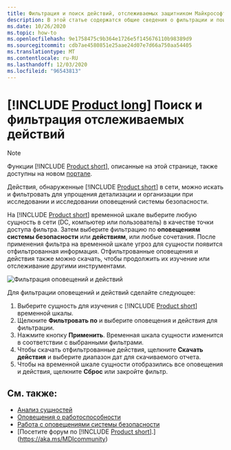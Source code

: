 ```yaml
---
title: Фильтрация и поиск действий, отслеживаемых защитником Майкрософт для операций идентификации
description: В этой статье содержатся общие сведения о фильтрации и поиске отслеживаемых действий с помощью защитника Майкрософт для идентификации.
ms.date: 10/26/2020
ms.topic: how-to
ms.openlocfilehash: 9e1758475c9b364e1726e5f145676110b98389d9
ms.sourcegitcommit: cdb7ae4580851e25aae24d07e7d66a750aa54405
ms.translationtype: MT
ms.contentlocale: ru-RU
ms.lasthandoff: 12/03/2020
ms.locfileid: "96543813"
---
```

# <a name="product-long-monitored-activities-search-and-filter"></a>[!INCLUDE [Product long](includes/product-long.md)] Поиск и фильтрация отслеживаемых действий

> [!NOTE]
> Функции [!INCLUDE [Product short](includes/product-short.md)], описанные на этой странице, также доступны на новом [портале](https://portal.cloudappsecurity.com).

Действия, обнаруженные [!INCLUDE [Product short](includes/product-short.md)] в сети, можно искать и фильтровать для упрощения детализации и организации при исследовании и исследовании оповещений системы безопасности.

На [!INCLUDE [Product short](includes/product-short.md)] временной шкале выберите любую сущность в сети (DC, компьютер или пользователь) в качестве точки доступа фильтра. Затем выберите фильтрацию по **оповещениям системы безопасности** или **действиям**, или любые сочетания. После применения фильтра на временной шкале угроз для сущности появится отфильтрованная информация. Отфильтрованные оповещения и действия также можно скачать, чтобы продолжить их изучение или отслеживание другими инструментами.

![Фильтрация оповещений и действий](media/activities-filter.png)

Для фильтрации оповещений и действий сделайте следующее:

 1. Выберите сущность для изучения с [!INCLUDE [Product short](includes/product-short.md)] временной шкалы.
 2. Щелкните **Фильтровать по** и выберите оповещения и действия для фильтрации.
 3. Нажмите кнопку **Применить**. Временная шкала сущности изменится в соответствии с выбранными фильтрами.
 4. Чтобы скачать отфильтрованные действия, щелкните **Скачать действия** и выберите диапазон дат для скачиваемого отчета.
 5. Чтобы на временной шкале сущности отобразились все оповещения и действия, щелкните **Сброс** или закройте фильтр.

## <a name="see-also"></a>См. также:

- [Анализ сущностей](investigate-entity.md)
- [Оповещения о работоспособности](health-alerts.md)
- [Работа с оповещениями системы безопасности](working-with-suspicious-activities.md)
- [Посетите форум по [!INCLUDE [Product short](includes/product-short.md)].](https://aka.ms/MDIcommunity)
